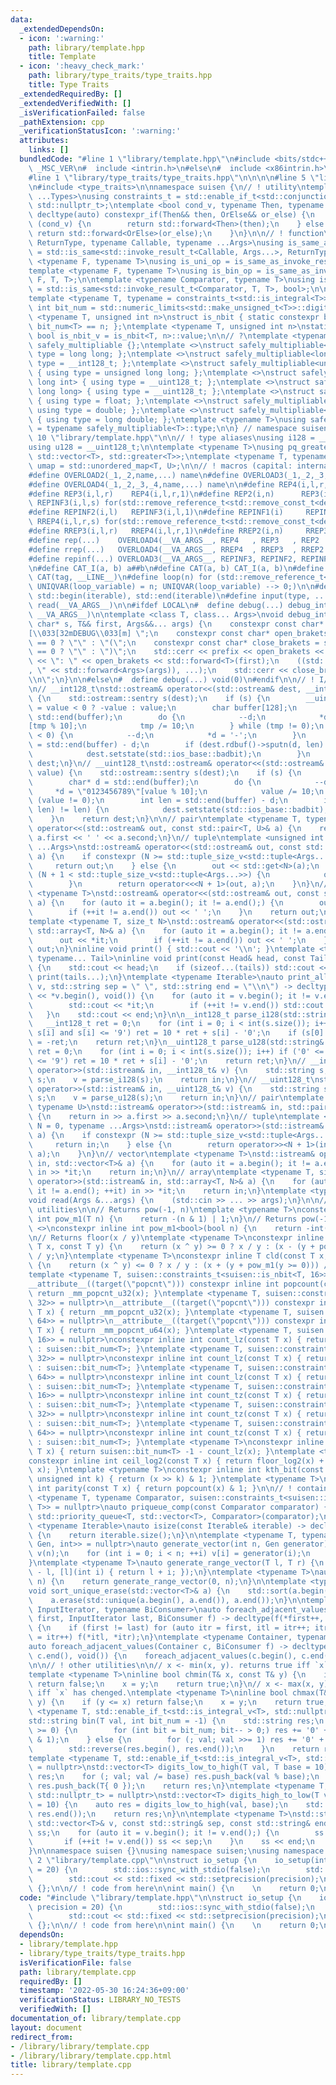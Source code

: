 ```yaml
---
data:
  _extendedDependsOn:
  - icon: ':warning:'
    path: library/template.hpp
    title: Template
  - icon: ':heavy_check_mark:'
    path: library/type_traits/type_traits.hpp
    title: Type Traits
  _extendedRequiredBy: []
  _extendedVerifiedWith: []
  _isVerificationFailed: false
  _pathExtension: cpp
  _verificationStatusIcon: ':warning:'
  attributes:
    links: []
  bundledCode: "#line 1 \"library/template.hpp\"\n#include <bits/stdc++.h>\n\n#ifdef\
    \ _MSC_VER\n#  include <intrin.h>\n#else\n#  include <x86intrin.h>\n#endif\n\n\
    #line 1 \"library/type_traits/type_traits.hpp\"\n\n\n\n#line 5 \"library/type_traits/type_traits.hpp\"\
    \n#include <type_traits>\n\nnamespace suisen {\n// ! utility\ntemplate <typename\
    \ ...Types>\nusing constraints_t = std::enable_if_t<std::conjunction_v<Types...>,\
    \ std::nullptr_t>;\ntemplate <bool cond_v, typename Then, typename OrElse>\nconstexpr\
    \ decltype(auto) constexpr_if(Then&& then, OrElse&& or_else) {\n    if constexpr\
    \ (cond_v) {\n        return std::forward<Then>(then);\n    } else {\n       \
    \ return std::forward<OrElse>(or_else);\n    }\n}\n\n// ! function\ntemplate <typename\
    \ ReturnType, typename Callable, typename ...Args>\nusing is_same_as_invoke_result\
    \ = std::is_same<std::invoke_result_t<Callable, Args...>, ReturnType>;\ntemplate\
    \ <typename F, typename T>\nusing is_uni_op = is_same_as_invoke_result<T, F, T>;\n\
    template <typename F, typename T>\nusing is_bin_op = is_same_as_invoke_result<T,\
    \ F, T, T>;\n\ntemplate <typename Comparator, typename T>\nusing is_comparator\
    \ = std::is_same<std::invoke_result_t<Comparator, T, T>, bool>;\n\n// ! integral\n\
    template <typename T, typename = constraints_t<std::is_integral<T>>>\nconstexpr\
    \ int bit_num = std::numeric_limits<std::make_unsigned_t<T>>::digits;\ntemplate\
    \ <typename T, unsigned int n>\nstruct is_nbit { static constexpr bool value =\
    \ bit_num<T> == n; };\ntemplate <typename T, unsigned int n>\nstatic constexpr\
    \ bool is_nbit_v = is_nbit<T, n>::value;\n\n// ?\ntemplate <typename T>\nstruct\
    \ safely_multipliable {};\ntemplate <>\nstruct safely_multipliable<int> { using\
    \ type = long long; };\ntemplate <>\nstruct safely_multipliable<long long> { using\
    \ type = __int128_t; };\ntemplate <>\nstruct safely_multipliable<unsigned int>\
    \ { using type = unsigned long long; };\ntemplate <>\nstruct safely_multipliable<unsigned\
    \ long int> { using type = __uint128_t; };\ntemplate <>\nstruct safely_multipliable<unsigned\
    \ long long> { using type = __uint128_t; };\ntemplate <>\nstruct safely_multipliable<float>\
    \ { using type = float; };\ntemplate <>\nstruct safely_multipliable<double> {\
    \ using type = double; };\ntemplate <>\nstruct safely_multipliable<long double>\
    \ { using type = long double; };\ntemplate <typename T>\nusing safely_multipliable_t\
    \ = typename safely_multipliable<T>::type;\n\n} // namespace suisen\n\n\n#line\
    \ 10 \"library/template.hpp\"\n\n// ! type aliases\nusing i128 = __int128_t;\n\
    using u128 = __uint128_t;\n\ntemplate <typename T>\nusing pq_greater = std::priority_queue<T,\
    \ std::vector<T>, std::greater<T>>;\ntemplate <typename T, typename U>\nusing\
    \ umap = std::unordered_map<T, U>;\n\n// ! macros (capital: internal macro)\n\
    #define OVERLOAD2(_1,_2,name,...) name\n#define OVERLOAD3(_1,_2,_3,name,...) name\n\
    #define OVERLOAD4(_1,_2,_3,_4,name,...) name\n\n#define REP4(i,l,r,s)  for(std::remove_reference_t<std::remove_const_t<decltype(r)>>i=(l);i<(r);i+=(s))\n\
    #define REP3(i,l,r)    REP4(i,l,r,1)\n#define REP2(i,n)      REP3(i,0,n)\n#define\
    \ REPINF3(i,l,s) for(std::remove_reference_t<std::remove_const_t<decltype(l)>>i=(l);;i+=(s))\n\
    #define REPINF2(i,l)   REPINF3(i,l,1)\n#define REPINF1(i)     REPINF2(i,0)\n#define\
    \ RREP4(i,l,r,s) for(std::remove_reference_t<std::remove_const_t<decltype(r)>>i=(l)+fld((r)-(l)-1,s)*(s);i>=(l);i-=(s))\n\
    #define RREP3(i,l,r)   RREP4(i,l,r,1)\n#define RREP2(i,n)     RREP3(i,0,n)\n\n\
    #define rep(...)    OVERLOAD4(__VA_ARGS__, REP4   , REP3   , REP2   )(__VA_ARGS__)\n\
    #define rrep(...)   OVERLOAD4(__VA_ARGS__, RREP4  , RREP3  , RREP2  )(__VA_ARGS__)\n\
    #define repinf(...) OVERLOAD3(__VA_ARGS__, REPINF3, REPINF2, REPINF1)(__VA_ARGS__)\n\
    \n#define CAT_I(a, b) a##b\n#define CAT(a, b) CAT_I(a, b)\n#define UNIQVAR(tag)\
    \ CAT(tag, __LINE__)\n#define loop(n) for (std::remove_reference_t<std::remove_const_t<decltype(n)>>\
    \ UNIQVAR(loop_variable) = n; UNIQVAR(loop_variable) --> 0;)\n\n#define all(iterable)\
    \ std::begin(iterable), std::end(iterable)\n#define input(type, ...) type __VA_ARGS__;\
    \ read(__VA_ARGS__)\n\n#ifdef LOCAL\n#  define debug(...) debug_internal(#__VA_ARGS__,\
    \ __VA_ARGS__)\n\ntemplate <class T, class... Args>\nvoid debug_internal(const\
    \ char* s, T&& first, Args&&... args) {\n    constexpr const char* prefix = \"\
    [\\033[32mDEBUG\\033[m] \";\n    constexpr const char* open_brakets = sizeof...(args)\
    \ == 0 ? \"\" : \"(\";\n    constexpr const char* close_brakets = sizeof...(args)\
    \ == 0 ? \"\" : \")\";\n    std::cerr << prefix << open_brakets << s << close_brakets\
    \ << \": \" << open_brakets << std::forward<T>(first);\n    ((std::cerr << \"\
    , \" << std::forward<Args>(args)), ...);\n    std::cerr << close_brakets << \"\
    \\n\";\n}\n\n#else\n#  define debug(...) void(0)\n#endif\n\n// ! I/O utilities\n\
    \n// __int128_t\nstd::ostream& operator<<(std::ostream& dest, __int128_t value)\
    \ {\n    std::ostream::sentry s(dest);\n    if (s) {\n        __uint128_t tmp\
    \ = value < 0 ? -value : value;\n        char buffer[128];\n        char* d =\
    \ std::end(buffer);\n        do {\n            --d;\n            *d = \"0123456789\"\
    [tmp % 10];\n            tmp /= 10;\n        } while (tmp != 0);\n        if (value\
    \ < 0) {\n            --d;\n            *d = '-';\n        }\n        int len\
    \ = std::end(buffer) - d;\n        if (dest.rdbuf()->sputn(d, len) != len) {\n\
    \            dest.setstate(std::ios_base::badbit);\n        }\n    }\n    return\
    \ dest;\n}\n// __uint128_t\nstd::ostream& operator<<(std::ostream& dest, __uint128_t\
    \ value) {\n    std::ostream::sentry s(dest);\n    if (s) {\n        char buffer[128];\n\
    \        char* d = std::end(buffer);\n        do {\n            --d;\n       \
    \     *d = \"0123456789\"[value % 10];\n            value /= 10;\n        } while\
    \ (value != 0);\n        int len = std::end(buffer) - d;\n        if (dest.rdbuf()->sputn(d,\
    \ len) != len) {\n            dest.setstate(std::ios_base::badbit);\n        }\n\
    \    }\n    return dest;\n}\n\n// pair\ntemplate <typename T, typename U>\nstd::ostream&\
    \ operator<<(std::ostream& out, const std::pair<T, U>& a) {\n    return out <<\
    \ a.first << ' ' << a.second;\n}\n// tuple\ntemplate <unsigned int N = 0, typename\
    \ ...Args>\nstd::ostream& operator<<(std::ostream& out, const std::tuple<Args...>&\
    \ a) {\n    if constexpr (N >= std::tuple_size_v<std::tuple<Args...>>) {\n   \
    \     return out;\n    } else {\n        out << std::get<N>(a);\n        if constexpr\
    \ (N + 1 < std::tuple_size_v<std::tuple<Args...>>) {\n            out << ' ';\n\
    \        }\n        return operator<<<N + 1>(out, a);\n    }\n}\n// vector\ntemplate\
    \ <typename T>\nstd::ostream& operator<<(std::ostream& out, const std::vector<T>&\
    \ a) {\n    for (auto it = a.begin(); it != a.end();) {\n        out << *it;\n\
    \        if (++it != a.end()) out << ' ';\n    }\n    return out;\n}\n// array\n\
    template <typename T, size_t N>\nstd::ostream& operator<<(std::ostream& out, const\
    \ std::array<T, N>& a) {\n    for (auto it = a.begin(); it != a.end();) {\n  \
    \      out << *it;\n        if (++it != a.end()) out << ' ';\n    }\n    return\
    \ out;\n}\ninline void print() { std::cout << '\\n'; }\ntemplate <typename Head,\
    \ typename... Tail>\ninline void print(const Head& head, const Tail &...tails)\
    \ {\n    std::cout << head;\n    if (sizeof...(tails)) std::cout << ' ';\n   \
    \ print(tails...);\n}\ntemplate <typename Iterable>\nauto print_all(const Iterable&\
    \ v, std::string sep = \" \", std::string end = \"\\n\") -> decltype(std::cout\
    \ << *v.begin(), void()) {\n    for (auto it = v.begin(); it != v.end();) {\n\
    \        std::cout << *it;\n        if (++it != v.end()) std::cout << sep;\n \
    \   }\n    std::cout << end;\n}\n\n__int128_t parse_i128(std::string& s) {\n \
    \   __int128_t ret = 0;\n    for (int i = 0; i < int(s.size()); i++) if ('0' <=\
    \ s[i] and s[i] <= '9') ret = 10 * ret + s[i] - '0';\n    if (s[0] == '-') ret\
    \ = -ret;\n    return ret;\n}\n__uint128_t parse_u128(std::string& s) {\n    __uint128_t\
    \ ret = 0;\n    for (int i = 0; i < int(s.size()); i++) if ('0' <= s[i] and s[i]\
    \ <= '9') ret = 10 * ret + s[i] - '0';\n    return ret;\n}\n// __int128_t\nstd::istream&\
    \ operator>>(std::istream& in, __int128_t& v) {\n    std::string s;\n    in >>\
    \ s;\n    v = parse_i128(s);\n    return in;\n}\n// __uint128_t\nstd::istream&\
    \ operator>>(std::istream& in, __uint128_t& v) {\n    std::string s;\n    in >>\
    \ s;\n    v = parse_u128(s);\n    return in;\n}\n// pair\ntemplate <typename T,\
    \ typename U>\nstd::istream& operator>>(std::istream& in, std::pair<T, U>& a)\
    \ {\n    return in >> a.first >> a.second;\n}\n// tuple\ntemplate <unsigned int\
    \ N = 0, typename ...Args>\nstd::istream& operator>>(std::istream& in, std::tuple<Args...>&\
    \ a) {\n    if constexpr (N >= std::tuple_size_v<std::tuple<Args...>>) {\n   \
    \     return in;\n    } else {\n        return operator>><N + 1>(in >> std::get<N>(a),\
    \ a);\n    }\n}\n// vector\ntemplate <typename T>\nstd::istream& operator>>(std::istream&\
    \ in, std::vector<T>& a) {\n    for (auto it = a.begin(); it != a.end(); ++it)\
    \ in >> *it;\n    return in;\n}\n// array\ntemplate <typename T, size_t N>\nstd::istream&\
    \ operator>>(std::istream& in, std::array<T, N>& a) {\n    for (auto it = a.begin();\
    \ it != a.end(); ++it) in >> *it;\n    return in;\n}\ntemplate <typename ...Args>\n\
    void read(Args &...args) {\n    (std::cin >> ... >> args);\n}\n\n// ! integral\
    \ utilities\n\n// Returns pow(-1, n)\ntemplate <typename T>\nconstexpr inline\
    \ int pow_m1(T n) {\n    return -(n & 1) | 1;\n}\n// Returns pow(-1, n)\ntemplate\
    \ <>\nconstexpr inline int pow_m1<bool>(bool n) {\n    return -int(n) | 1;\n}\n\
    \n// Returns floor(x / y)\ntemplate <typename T>\nconstexpr inline T fld(const\
    \ T x, const T y) {\n    return (x ^ y) >= 0 ? x / y : (x - (y + pow_m1(y >= 0)))\
    \ / y;\n}\ntemplate <typename T>\nconstexpr inline T cld(const T x, const T y)\
    \ {\n    return (x ^ y) <= 0 ? x / y : (x + (y + pow_m1(y >= 0))) / y;\n}\n\n\
    template <typename T, suisen::constraints_t<suisen::is_nbit<T, 16>> = nullptr>\n\
    __attribute__((target(\"popcnt\"))) constexpr inline int popcount(const T x) {\
    \ return _mm_popcnt_u32(x); }\ntemplate <typename T, suisen::constraints_t<suisen::is_nbit<T,\
    \ 32>> = nullptr>\n__attribute__((target(\"popcnt\"))) constexpr inline int popcount(const\
    \ T x) { return _mm_popcnt_u32(x); }\ntemplate <typename T, suisen::constraints_t<suisen::is_nbit<T,\
    \ 64>> = nullptr>\n__attribute__((target(\"popcnt\"))) constexpr inline int popcount(const\
    \ T x) { return _mm_popcnt_u64(x); }\ntemplate <typename T, suisen::constraints_t<suisen::is_nbit<T,\
    \ 16>> = nullptr>\nconstexpr inline int count_lz(const T x) { return x ? __builtin_clz(x)\
    \ : suisen::bit_num<T>; }\ntemplate <typename T, suisen::constraints_t<suisen::is_nbit<T,\
    \ 32>> = nullptr>\nconstexpr inline int count_lz(const T x) { return x ? __builtin_clz(x)\
    \ : suisen::bit_num<T>; }\ntemplate <typename T, suisen::constraints_t<suisen::is_nbit<T,\
    \ 64>> = nullptr>\nconstexpr inline int count_lz(const T x) { return x ? __builtin_clzll(x)\
    \ : suisen::bit_num<T>; }\ntemplate <typename T, suisen::constraints_t<suisen::is_nbit<T,\
    \ 16>> = nullptr>\nconstexpr inline int count_tz(const T x) { return x ? __builtin_ctz(x)\
    \ : suisen::bit_num<T>; }\ntemplate <typename T, suisen::constraints_t<suisen::is_nbit<T,\
    \ 32>> = nullptr>\nconstexpr inline int count_tz(const T x) { return x ? __builtin_ctz(x)\
    \ : suisen::bit_num<T>; }\ntemplate <typename T, suisen::constraints_t<suisen::is_nbit<T,\
    \ 64>> = nullptr>\nconstexpr inline int count_tz(const T x) { return x ? __builtin_ctzll(x)\
    \ : suisen::bit_num<T>; }\ntemplate <typename T>\nconstexpr inline int floor_log2(const\
    \ T x) { return suisen::bit_num<T> -1 - count_lz(x); }\ntemplate <typename T>\n\
    constexpr inline int ceil_log2(const T x) { return floor_log2(x) + ((x & -x) !=\
    \ x); }\ntemplate <typename T>\nconstexpr inline int kth_bit(const T x, const\
    \ unsigned int k) { return (x >> k) & 1; }\ntemplate <typename T>\nconstexpr inline\
    \ int parity(const T x) { return popcount(x) & 1; }\n\n// ! container\n\ntemplate\
    \ <typename T, typename Comparator, suisen::constraints_t<suisen::is_comparator<Comparator,\
    \ T>> = nullptr>\nauto priqueue_comp(const Comparator comparator) {\n    return\
    \ std::priority_queue<T, std::vector<T>, Comparator>(comparator);\n}\n\ntemplate\
    \ <typename Iterable>\nauto isize(const Iterable& iterable) -> decltype(int(iterable.size()))\
    \ {\n    return iterable.size();\n}\n\ntemplate <typename T, typename Gen, suisen::constraints_t<suisen::is_same_as_invoke_result<T,\
    \ Gen, int>> = nullptr>\nauto generate_vector(int n, Gen generator) {\n    std::vector<T>\
    \ v(n);\n    for (int i = 0; i < n; ++i) v[i] = generator(i);\n    return v;\n\
    }\ntemplate <typename T>\nauto generate_range_vector(T l, T r) {\n    return generate_vector(r\
    \ - l, [l](int i) { return l + i; });\n}\ntemplate <typename T>\nauto generate_range_vector(T\
    \ n) {\n    return generate_range_vector(0, n);\n}\n\ntemplate <typename T>\n\
    void sort_unique_erase(std::vector<T>& a) {\n    std::sort(a.begin(), a.end());\n\
    \    a.erase(std::unique(a.begin(), a.end()), a.end());\n}\n\ntemplate <typename\
    \ InputIterator, typename BiConsumer>\nauto foreach_adjacent_values(InputIterator\
    \ first, InputIterator last, BiConsumer f) -> decltype(f(*first++, *last), void())\
    \ {\n    if (first != last) for (auto itr = first, itl = itr++; itr != last; itl\
    \ = itr++) f(*itl, *itr);\n}\ntemplate <typename Container, typename BiConsumer>\n\
    auto foreach_adjacent_values(Container c, BiConsumer f) -> decltype(c.begin(),\
    \ c.end(), void()) {\n    foreach_adjacent_values(c.begin(), c.end(), f);\n}\n\
    \n\n// ! other utilities\n\n// x <- min(x, y). returns true iff `x` has chenged.\n\
    template <typename T>\ninline bool chmin(T& x, const T& y) {\n    if (y >= x)\
    \ return false;\n    x = y;\n    return true;\n}\n// x <- max(x, y). returns true\
    \ iff `x` has chenged.\ntemplate <typename T>\ninline bool chmax(T& x, const T&\
    \ y) {\n    if (y <= x) return false;\n    x = y;\n    return true;\n}\n\ntemplate\
    \ <typename T, std::enable_if_t<std::is_integral_v<T>, std::nullptr_t> = nullptr>\n\
    std::string bin(T val, int bit_num = -1) {\n    std::string res;\n    if (bit_num\
    \ >= 0) {\n        for (int bit = bit_num; bit-- > 0;) res += '0' + ((val >> bit)\
    \ & 1);\n    } else {\n        for (; val; val >>= 1) res += '0' + (val & 1);\n\
    \        std::reverse(res.begin(), res.end());\n    }\n    return res;\n}\n\n\
    template <typename T, std::enable_if_t<std::is_integral_v<T>, std::nullptr_t>\
    \ = nullptr>\nstd::vector<T> digits_low_to_high(T val, T base = 10) {\n    std::vector<T>\
    \ res;\n    for (; val; val /= base) res.push_back(val % base);\n    if (res.empty())\
    \ res.push_back(T{ 0 });\n    return res;\n}\ntemplate <typename T, std::enable_if_t<std::is_integral_v<T>,\
    \ std::nullptr_t> = nullptr>\nstd::vector<T> digits_high_to_low(T val, T base\
    \ = 10) {\n    auto res = digits_low_to_high(val, base);\n    std::reverse(res.begin(),\
    \ res.end());\n    return res;\n}\n\ntemplate <typename T>\nstd::string join(const\
    \ std::vector<T>& v, const std::string& sep, const std::string& end) {\n    std::ostringstream\
    \ ss;\n    for (auto it = v.begin(); it != v.end();) {\n        ss << *it;\n \
    \       if (++it != v.end()) ss << sep;\n    }\n    ss << end;\n    return ss.str();\n\
    }\n\nnamespace suisen {}\nusing namespace suisen;\nusing namespace std;\n#line\
    \ 2 \"library/template.cpp\"\n\nstruct io_setup {\n    io_setup(int precision\
    \ = 20) {\n        std::ios::sync_with_stdio(false);\n        std::cin.tie(nullptr);\n\
    \        std::cout << std::fixed << std::setprecision(precision);\n    }\n} io_setup_\
    \ {};\n\n// ! code from here\n\nint main() {\n    \n    return 0;\n}\n"
  code: "#include \"library/template.hpp\"\n\nstruct io_setup {\n    io_setup(int\
    \ precision = 20) {\n        std::ios::sync_with_stdio(false);\n        std::cin.tie(nullptr);\n\
    \        std::cout << std::fixed << std::setprecision(precision);\n    }\n} io_setup_\
    \ {};\n\n// ! code from here\n\nint main() {\n    \n    return 0;\n}"
  dependsOn:
  - library/template.hpp
  - library/type_traits/type_traits.hpp
  isVerificationFile: false
  path: library/template.cpp
  requiredBy: []
  timestamp: '2022-05-30 16:24:36+09:00'
  verificationStatus: LIBRARY_NO_TESTS
  verifiedWith: []
documentation_of: library/template.cpp
layout: document
redirect_from:
- /library/library/template.cpp
- /library/library/template.cpp.html
title: library/template.cpp
---
```

